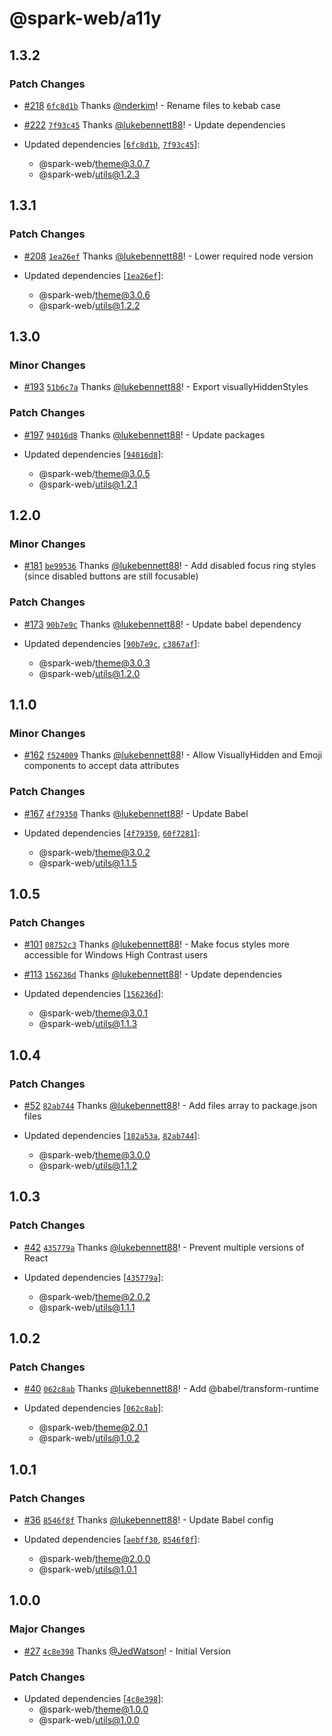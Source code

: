 # @spark-web/a11y

## 1.3.2

### Patch Changes

- [#218](https://github.com/brighte-labs/spark-web/pull/218)
  [`6fc8d1b`](https://github.com/brighte-labs/spark-web/commit/6fc8d1bc37e25d0cd622bc37f68a1d92eb5961b5)
  Thanks [@nderkim](https://github.com/nderkim)! - Rename files to kebab case

- [#222](https://github.com/brighte-labs/spark-web/pull/222)
  [`7f93c45`](https://github.com/brighte-labs/spark-web/commit/7f93c45bbae8c765e10df9d0dd7615473797749b)
  Thanks [@lukebennett88](https://github.com/lukebennett88)! - Update
  dependencies

- Updated dependencies
  [[`6fc8d1b`](https://github.com/brighte-labs/spark-web/commit/6fc8d1bc37e25d0cd622bc37f68a1d92eb5961b5),
  [`7f93c45`](https://github.com/brighte-labs/spark-web/commit/7f93c45bbae8c765e10df9d0dd7615473797749b)]:
  - @spark-web/theme@3.0.7
  - @spark-web/utils@1.2.3

## 1.3.1

### Patch Changes

- [#208](https://github.com/brighte-labs/spark-web/pull/208)
  [`1ea26ef`](https://github.com/brighte-labs/spark-web/commit/1ea26ef04a3b45875ed0dd2326eeab1fbe1e4bc5)
  Thanks [@lukebennett88](https://github.com/lukebennett88)! - Lower required
  node version

- Updated dependencies
  [[`1ea26ef`](https://github.com/brighte-labs/spark-web/commit/1ea26ef04a3b45875ed0dd2326eeab1fbe1e4bc5)]:
  - @spark-web/theme@3.0.6
  - @spark-web/utils@1.2.2

## 1.3.0

### Minor Changes

- [#193](https://github.com/brighte-labs/spark-web/pull/193)
  [`51b6c7a`](https://github.com/brighte-labs/spark-web/commit/51b6c7a43f441e02b90403b13af9cfa11e5438ef)
  Thanks [@lukebennett88](https://github.com/lukebennett88)! - Export
  visuallyHiddenStyles

### Patch Changes

- [#197](https://github.com/brighte-labs/spark-web/pull/197)
  [`94016d8`](https://github.com/brighte-labs/spark-web/commit/94016d84e26bbe55833bbcbab847a2cce6041538)
  Thanks [@lukebennett88](https://github.com/lukebennett88)! - Update packages

- Updated dependencies
  [[`94016d8`](https://github.com/brighte-labs/spark-web/commit/94016d84e26bbe55833bbcbab847a2cce6041538)]:
  - @spark-web/theme@3.0.5
  - @spark-web/utils@1.2.1

## 1.2.0

### Minor Changes

- [#181](https://github.com/brighte-labs/spark-web/pull/181)
  [`be99536`](https://github.com/brighte-labs/spark-web/commit/be99536abb56dd26e5c9a1703e6df9c7860b449b)
  Thanks [@lukebennett88](https://github.com/lukebennett88)! - Add disabled
  focus ring styles (since disabled buttons are still focusable)

### Patch Changes

- [#173](https://github.com/brighte-labs/spark-web/pull/173)
  [`90b7e9c`](https://github.com/brighte-labs/spark-web/commit/90b7e9cf4eb7e864d765c74b22c3dedf3d262e25)
  Thanks [@lukebennett88](https://github.com/lukebennett88)! - Update babel
  dependency

- Updated dependencies
  [[`90b7e9c`](https://github.com/brighte-labs/spark-web/commit/90b7e9cf4eb7e864d765c74b22c3dedf3d262e25),
  [`c3867af`](https://github.com/brighte-labs/spark-web/commit/c3867af7b77dfae3580ab63a5d5c9e8452f2da62)]:
  - @spark-web/theme@3.0.3
  - @spark-web/utils@1.2.0

## 1.1.0

### Minor Changes

- [#162](https://github.com/brighte-labs/spark-web/pull/162)
  [`f524009`](https://github.com/brighte-labs/spark-web/commit/f5240098cf731b0a2e351b7b585711e893a33736)
  Thanks [@lukebennett88](https://github.com/lukebennett88)! - Allow
  VisuallyHidden and Emoji components to accept data attributes

### Patch Changes

- [#167](https://github.com/brighte-labs/spark-web/pull/167)
  [`4f79350`](https://github.com/brighte-labs/spark-web/commit/4f793508fdb43ddd452f0d59a3126101f9fa5459)
  Thanks [@lukebennett88](https://github.com/lukebennett88)! - Update Babel

- Updated dependencies
  [[`4f79350`](https://github.com/brighte-labs/spark-web/commit/4f793508fdb43ddd452f0d59a3126101f9fa5459),
  [`60f7281`](https://github.com/brighte-labs/spark-web/commit/60f7281c4a194d934a2ce561cad47e737b0fb48e)]:
  - @spark-web/theme@3.0.2
  - @spark-web/utils@1.1.5

## 1.0.5

### Patch Changes

- [#101](https://github.com/brighte-labs/spark-web/pull/101)
  [`08752c3`](https://github.com/brighte-labs/spark-web/commit/08752c350b53cde0657ec32f03f9932dec835e33)
  Thanks [@lukebennett88](https://github.com/lukebennett88)! - Make focus styles
  more accessible for Windows High Contrast users

* [#113](https://github.com/brighte-labs/spark-web/pull/113)
  [`156236d`](https://github.com/brighte-labs/spark-web/commit/156236d2474aee66a0b8e2030635f9c08a5b78ba)
  Thanks [@lukebennett88](https://github.com/lukebennett88)! - Update
  dependencies

* Updated dependencies
  [[`156236d`](https://github.com/brighte-labs/spark-web/commit/156236d2474aee66a0b8e2030635f9c08a5b78ba)]:
  - @spark-web/theme@3.0.1
  - @spark-web/utils@1.1.3

## 1.0.4

### Patch Changes

- [#52](https://github.com/brighte-labs/spark-web/pull/52)
  [`82ab744`](https://github.com/brighte-labs/spark-web/commit/82ab744f198466810f3386bc459b8ab4d57c820e)
  Thanks [@lukebennett88](https://github.com/lukebennett88)! - Add files array
  to package.json files

- Updated dependencies
  [[`182a53a`](https://github.com/brighte-labs/spark-web/commit/182a53a484892df48754e89dd714459a7f69fcff),
  [`82ab744`](https://github.com/brighte-labs/spark-web/commit/82ab744f198466810f3386bc459b8ab4d57c820e)]:
  - @spark-web/theme@3.0.0
  - @spark-web/utils@1.1.2

## 1.0.3

### Patch Changes

- [#42](https://github.com/brighte-labs/spark-web/pull/42)
  [`435779a`](https://github.com/brighte-labs/spark-web/commit/435779aa42bd635bbf43e1fd41724c666402caa2)
  Thanks [@lukebennett88](https://github.com/lukebennett88)! - Prevent multiple
  versions of React

- Updated dependencies
  [[`435779a`](https://github.com/brighte-labs/spark-web/commit/435779aa42bd635bbf43e1fd41724c666402caa2)]:
  - @spark-web/theme@2.0.2
  - @spark-web/utils@1.1.1

## 1.0.2

### Patch Changes

- [#40](https://github.com/brighte-labs/spark-web/pull/40)
  [`062c8ab`](https://github.com/brighte-labs/spark-web/commit/062c8ab8c7b4120f8d14c269b5f7801288c678ca)
  Thanks [@lukebennett88](https://github.com/lukebennett88)! - Add
  @babel/transform-runtime

- Updated dependencies
  [[`062c8ab`](https://github.com/brighte-labs/spark-web/commit/062c8ab8c7b4120f8d14c269b5f7801288c678ca)]:
  - @spark-web/theme@2.0.1
  - @spark-web/utils@1.0.2

## 1.0.1

### Patch Changes

- [#36](https://github.com/brighte-labs/spark-web/pull/36)
  [`8546f8f`](https://github.com/brighte-labs/spark-web/commit/8546f8f05daaa79ea3ff954c6c4928a7a2d0622d)
  Thanks [@lukebennett88](https://github.com/lukebennett88)! - Update Babel
  config

- Updated dependencies
  [[`aebff30`](https://github.com/brighte-labs/spark-web/commit/aebff30c86cb0a9db22b545c46159ce0d1c14afb),
  [`8546f8f`](https://github.com/brighte-labs/spark-web/commit/8546f8f05daaa79ea3ff954c6c4928a7a2d0622d)]:
  - @spark-web/theme@2.0.0
  - @spark-web/utils@1.0.1

## 1.0.0

### Major Changes

- [#27](https://github.com/brighte-labs/spark-web/pull/27)
  [`4c8e398`](https://github.com/brighte-labs/spark-web/commit/4c8e3988f8a59d3dab60a6b67b1128b6ff2a5f2c)
  Thanks [@JedWatson](https://github.com/JedWatson)! - Initial Version

### Patch Changes

- Updated dependencies
  [[`4c8e398`](https://github.com/brighte-labs/spark-web/commit/4c8e3988f8a59d3dab60a6b67b1128b6ff2a5f2c)]:
  - @spark-web/theme@1.0.0
  - @spark-web/utils@1.0.0
